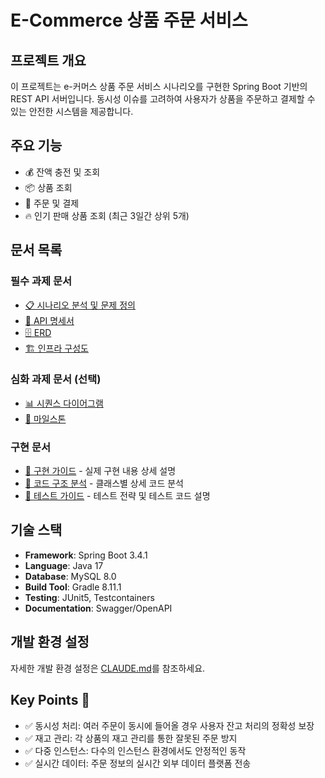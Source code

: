 # E-Commerce 상품 주문 서비스

## 프로젝트 개요
이 프로젝트는 e-커머스 상품 주문 서비스 시나리오를 구현한 Spring Boot 기반의 REST API 서버입니다.
동시성 이슈를 고려하여 사용자가 상품을 주문하고 결제할 수 있는 안전한 시스템을 제공합니다.

## 주요 기능
- 💰 잔액 충전 및 조회
- 📦 상품 조회 
- 🛒 주문 및 결제
- 🔥 인기 판매 상품 조회 (최근 3일간 상위 5개)

## 문서 목록

### 필수 과제 문서
- [📋 시나리오 분석 및 문제 정의](./docs/scenario-analysis.md)
- [📝 API 명세서](./docs/api-specification.md)
- [🗄️ ERD](./docs/erd.md)
- [🏗️ 인프라 구성도](./docs/infrastructure.md)

### 심화 과제 문서 (선택)
- [📊 시퀀스 다이어그램](./docs/sequence-diagram.md)
- [🎯 마일스톤](./docs/milestone.md)

### 구현 문서
- [🔧 구현 가이드](./docs/implementation-guide.md) - 실제 구현 내용 상세 설명
- [📁 코드 구조 분석](./docs/code-structure.md) - 클래스별 상세 코드 분석
- [🧪 테스트 가이드](./docs/test-guide.md) - 테스트 전략 및 테스트 코드 설명

## 기술 스택
- **Framework**: Spring Boot 3.4.1
- **Language**: Java 17
- **Database**: MySQL 8.0
- **Build Tool**: Gradle 8.11.1
- **Testing**: JUnit5, Testcontainers
- **Documentation**: Swagger/OpenAPI

## 개발 환경 설정
자세한 개발 환경 설정은 [CLAUDE.md](./CLAUDE.md)를 참조하세요.

## Key Points 🔑
- ✅ 동시성 처리: 여러 주문이 동시에 들어올 경우 사용자 잔고 처리의 정확성 보장
- ✅ 재고 관리: 각 상품의 재고 관리를 통한 잘못된 주문 방지
- ✅ 다중 인스턴스: 다수의 인스턴스 환경에서도 안정적인 동작
- ✅ 실시간 데이터: 주문 정보의 실시간 외부 데이터 플랫폼 전송